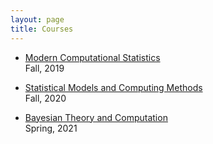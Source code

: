 ```yaml
---
layout: page
title: Courses
---
```


- [Modern Computational Statistics]({{sites.baseurl}}/courses/mcs-f19.html)  
Fall, 2019

- [Statistical Models and Computing Methods]({{sites.baseurl}}/courses/smcm-f20.html)  
Fall, 2020

- [Bayesian Theory and Computation]({{sites.baseurl}}/courses/btc-s21.html)  
Spring, 2021